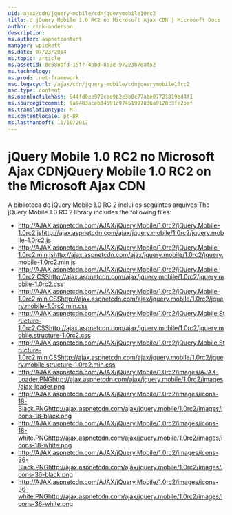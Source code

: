```yaml
---
uid: ajax/cdn/jquery-mobile/cdnjquerymobile10rc2
title: o jQuery Mobile 1.0 RC2 no Microsoft Ajax CDN | Microsoft Docs
author: rick-anderson
description: 
ms.author: aspnetcontent
manager: wpickett
ms.date: 07/23/2014
ms.topic: article
ms.assetid: 8e588bfd-15f7-4bbd-8b3e-97223b70af52
ms.technology: 
ms.prod: .net-framework
msc.legacyurl: /ajax/cdn/jquery-mobile/cdnjquerymobile10rc2
msc.type: content
ms.openlocfilehash: 944fd0ee972cbe9b2c3b0c77abe07721819bd4f1
ms.sourcegitcommit: 9a9483aceb34591c97451997036a9120c3fe2baf
ms.translationtype: MT
ms.contentlocale: pt-BR
ms.lasthandoff: 11/10/2017
---
```

<a name="jquery-mobile-10-rc2-on-the-microsoft-ajax-cdn"></a><span data-ttu-id="47dda-102">jQuery Mobile 1.0 RC2 no Microsoft Ajax CDN</span><span class="sxs-lookup"><span data-stu-id="47dda-102">jQuery Mobile 1.0 RC2 on the Microsoft Ajax CDN</span></span>
====================
<span data-ttu-id="47dda-103">A biblioteca de jQuery Mobile 1.0 RC 2 inclui os seguintes arquivos:</span><span class="sxs-lookup"><span data-stu-id="47dda-103">The jQuery Mobile 1.0 RC 2 library includes the following files:</span></span>

- <span data-ttu-id="47dda-104">http://AJAX.aspnetcdn.com/AJAX/jQuery.Mobile/1.0rc2/jQuery.Mobile-1.0rc2.js</span><span class="sxs-lookup"><span data-stu-id="47dda-104">http://ajax.aspnetcdn.com/ajax/jquery.mobile/1.0rc2/jquery.mobile-1.0rc2.js</span></span>
- <span data-ttu-id="47dda-105">http://AJAX.aspnetcdn.com/AJAX/jQuery.Mobile/1.0rc2/jQuery.Mobile-1.0rc2.min.js</span><span class="sxs-lookup"><span data-stu-id="47dda-105">http://ajax.aspnetcdn.com/ajax/jquery.mobile/1.0rc2/jquery.mobile-1.0rc2.min.js</span></span>
- <span data-ttu-id="47dda-106">http://AJAX.aspnetcdn.com/AJAX/jQuery.Mobile/1.0rc2/jQuery.Mobile-1.0rc2.CSS</span><span class="sxs-lookup"><span data-stu-id="47dda-106">http://ajax.aspnetcdn.com/ajax/jquery.mobile/1.0rc2/jquery.mobile-1.0rc2.css</span></span>
- <span data-ttu-id="47dda-107">http://AJAX.aspnetcdn.com/AJAX/jQuery.Mobile/1.0rc2/jQuery.Mobile-1.0rc2.min.CSS</span><span class="sxs-lookup"><span data-stu-id="47dda-107">http://ajax.aspnetcdn.com/ajax/jquery.mobile/1.0rc2/jquery.mobile-1.0rc2.min.css</span></span>
- <span data-ttu-id="47dda-108">http://AJAX.aspnetcdn.com/AJAX/jQuery.Mobile/1.0rc2/jQuery.Mobile.Structure-1.0rc2.CSS</span><span class="sxs-lookup"><span data-stu-id="47dda-108">http://ajax.aspnetcdn.com/ajax/jquery.mobile/1.0rc2/jquery.mobile.structure-1.0rc2.css</span></span>
- <span data-ttu-id="47dda-109">http://AJAX.aspnetcdn.com/AJAX/jQuery.Mobile/1.0rc2/jQuery.Mobile.Structure-1.0rc2.min.CSS</span><span class="sxs-lookup"><span data-stu-id="47dda-109">http://ajax.aspnetcdn.com/ajax/jquery.mobile/1.0rc2/jquery.mobile.structure-1.0rc2.min.css</span></span>
- <span data-ttu-id="47dda-110">http://AJAX.aspnetcdn.com/AJAX/jQuery.Mobile/1.0rc2/images/AJAX-Loader.PNG</span><span class="sxs-lookup"><span data-stu-id="47dda-110">http://ajax.aspnetcdn.com/ajax/jquery.mobile/1.0rc2/images/ajax-loader.png</span></span>
- <span data-ttu-id="47dda-111">http://AJAX.aspnetcdn.com/AJAX/jQuery.Mobile/1.0rc2/images/icons-18-Black.PNG</span><span class="sxs-lookup"><span data-stu-id="47dda-111">http://ajax.aspnetcdn.com/ajax/jquery.mobile/1.0rc2/images/icons-18-black.png</span></span>
- <span data-ttu-id="47dda-112">http://AJAX.aspnetcdn.com/AJAX/jQuery.Mobile/1.0rc2/images/icons-18-white.PNG</span><span class="sxs-lookup"><span data-stu-id="47dda-112">http://ajax.aspnetcdn.com/ajax/jquery.mobile/1.0rc2/images/icons-18-white.png</span></span>
- <span data-ttu-id="47dda-113">http://AJAX.aspnetcdn.com/AJAX/jQuery.Mobile/1.0rc2/images/icons-36-Black.PNG</span><span class="sxs-lookup"><span data-stu-id="47dda-113">http://ajax.aspnetcdn.com/ajax/jquery.mobile/1.0rc2/images/icons-36-black.png</span></span>
- <span data-ttu-id="47dda-114">http://AJAX.aspnetcdn.com/AJAX/jQuery.Mobile/1.0rc2/images/icons-36-white.PNG</span><span class="sxs-lookup"><span data-stu-id="47dda-114">http://ajax.aspnetcdn.com/ajax/jquery.mobile/1.0rc2/images/icons-36-white.png</span></span>
